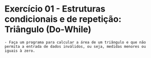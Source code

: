 # Exercício 01 - Estruturas condicionais e de repetição: Triângulo (Do-While)

    - Faça um programa para calcular a área de um triângulo e que não permita a entrada de dados inválidos, ou seja, medidas menores ou iguais à zero.